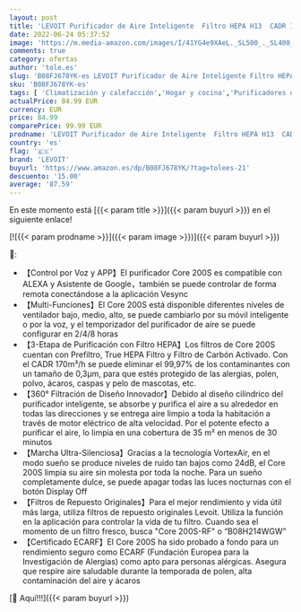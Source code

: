 ```yaml
---
layout: post
title: 'LEVOIT Purificador de Aire Inteligente  Filtro HEPA H13  CADR 170m³/h a 35m²  Control por Alexa  Silencio Modo Sueño <24dB  Elimina 99 97% de Alergia Tabaco Polen Ácaros Olor y Caspa de Mascota Blanco'
date: 2022-06-24 05:37:52
image: 'https://m.media-amazon.com/images/I/41YG4e9XAeL._SL500_._SL400_.jpg'
comments: true
category: ofertas
author: 'tole.es'
slug: 'B08FJ678YK-es LEVOIT Purificador de Aire Inteligente Filtro HEPA H13...'
sku: 'B08FJ678YK-es'
tags: [ 'Climatización y calefacción','Hogar y cocina','Purificadores de aire','alexa','levoit','🇪🇸', ]
actualPrice: 84.99 EUR
currency: EUR
price: 84.99
comparePrice: 99.99 EUR
prodname: 'LEVOIT Purificador de Aire Inteligente  Filtro HEPA H13  CADR 170m³/h a 35m²  Control por Alexa  Silencio Modo Sueño <24dB  Elimina 99 97% de Alergia Tabaco Polen Ácaros Olor y Caspa de Mascota Blanco'
country: 'es'
flag: '🇪🇸'
brand: 'LEVOIT'
buyurl: 'https://www.amazon.es/dp/B08FJ678YK/?tag=tolees-21'
descuento: '15.00'
average: '87.59'
---
```


En este momento está [{{< param title >}}]({{< param buyurl >}}) en el siguiente enlace!

[![{{< param prodname >}}]({{< param image >}})]({{< param buyurl >}})

🔎:

- 【Control por Voz y APP】El purificador Core 200S es compatible con ALEXA y Asistente de Google，también se puede controlar de forma remota conectándose a la aplicación Vesync
- 【Multi-Funciones】El Core 200S está disponible diferentes niveles de ventilador bajo, medio, alto, se puede cambiarlo por su móvil inteligente o por la voz, y el temporizador del purificador de aire se puede configurar en 2/4/8 horas
- 【3-Etapa de Purificación con Filtro HEPA】Los filtros de Core 200S cuentan con Prefiltro, True HEPA Filtro y Filtro de Carbón Activado. Con el CADR 170m³/h se puede eliminar el 99,97% de los contaminantes con un tamaño de 0,3µm, para que estés protegido de las alergias, polen, polvo, ácaros, caspas y pelo de mascotas, etc.
- 【360° Filtración de Diseño Innovador】Debido al diseño cilíndrico del purificador inteligente, se absorbe y purifica el aire a su alrededor en todas las direcciones y se entrega aire limpio a toda la habitación a través de motor eléctrico de alta velocidad. Por el potente efecto a purificar el aire, lo limpia en una cobertura de 35 m² en menos de 30 minutos
- 【Marcha Ultra-Silenciosa】Gracias a la tecnología VortexAir, en el modo sueño se produce niveles de ruido tan bajos como 24dB, el Core 200S limpia su aire sin molesta por toda la noche. Para un sueño completamente dulce, se puede apagar todas las luces nocturnas con el botón Display Off
- 【Filtros de Repuesto Originales】Para el mejor rendimiento y vida útil más larga, utiliza filtros de repuesto originales Levoit. Utiliza la función en la aplicación para controlar la vida de tu filtro. Cuando sea el momento de un filtro fresco, busca "Core 200S-RF" o “B08H214WGW”
- 【Certificado ECARF】El Core 200S ha sido probado a fondo para un rendimiento seguro como ECARF (Fundación Europea para la Investigación de Alergias) como apto para personas alérgicas. Asegura que respire aire saludable durante la temporada de polen, alta contaminación del aire y ácaros

[🛒 Aquí!!!]({{< param buyurl >}})
